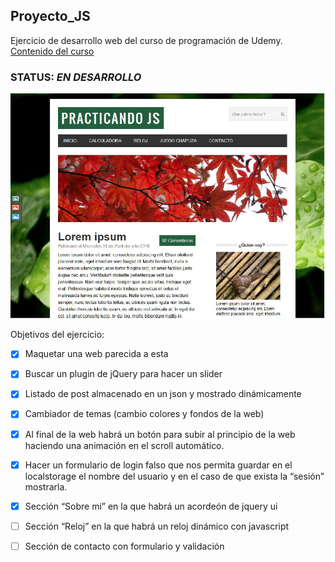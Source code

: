 ## Proyecto_JS ##
Ejercicio de desarrollo web del curso de programación de Udemy. 
[Contenido del curso](https://www.udemy.com/course/master-en-javascript-aprender-js-jquery-angular-nodejs-y-mas/?src=sac&kw=master%20en%20javascript%20jque)

### STATUS: ***EN DESARROLLO*** ###

![Screenshot](https://github.com/DenisRocher/Proyecto_JS/blob/master/img/MaquetaWeb.png)

 Objetivos del ejercicio:
- [X] Maquetar una web parecida a esta
- [X] Buscar un plugin de jQuery para hacer un slider
- [X] Listado de post almacenado en un json y mostrado dinámicamente
- [X] Cambiador de temas (cambio colores y fondos de la web)
- [X] Al final de la web habrá un botón para subir al principio de la web haciendo una animación en el scroll automático.
- [X] Hacer un formulario de login falso que nos permita guardar en el localstorage el nombre del usuario y en el caso de que exista la “sesión” mostrarla.
- [X] Sección “Sobre mi” en la que habrá un acordeón de jquery ui
- [ ] Sección “Reloj” en la que habrá un reloj dinámico con javascript
- [ ] Sección de contacto con formulario y validación

